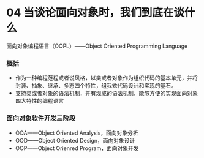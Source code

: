 # 04 当谈论面向对象时，我们到底在谈什么

面向对象编程语言（OOPL）——Object Oriented Programming Language

### 概括
* 作为一种编程范程或者说风格，以类或者对象作为组织代码的基本单元，并将封装、抽象、继承、多态四个特性，组我欸代码设计和实现的基石。
* 支持类或者对象的语法机制，并有现成的语法机制，能够方便的实现面向对象四大特性的编程语言


### 面向对象软件开发三阶段
* OOA——Object Oriented Analysis，面向对象分析
* OOD——Object Oriented Design，面向对象设计
* OOP——Object Orienred Program，面向对象开发